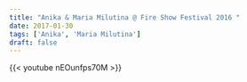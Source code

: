 ```yaml
---
title: "Anika & Maria Milutina @ Fire Show Festival 2016 "
date: 2017-01-30
tags: ['Anika', 'Maria Milutina']
draft: false
---
```

{{< youtube nEOunfps70M >}}

